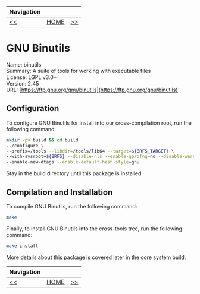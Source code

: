 | Navigation |||
| --- | --- | ---: |
| [<<](./Overview.md) | [HOME](../README.md) | [>>](./GNUGCC.md) |

# GNU Binutils

Name: binutils<br />
Summary: A suite of tools for working with executable files<br />
License: LGPL v3.0+<br />
Version: 2.45<br />
URL: [https://ftp.gnu.org/gnu/binutils](https://ftp.gnu.org/gnu/binutils)<br />

## Configuration

To configure GNU Binutils for install into our cross-compilation root, run the following command:

```bash
mkdir -pv build && cd build
../configure \
--prefix=/tools --libdir=/tools/lib64 --target=${BRFS_TARGET} \
--with-sysroot=${BRFS} --disable-nls --enable-gprofng=no --disable-werror \
--enable-new-dtags --enable-default-hash-style=gnu
```

Stay in the build directory until this package is installed.

## Compilation and Installation

To compile GNU Binutils, run the following command:

```bash
make
```

Finally, to install GNU Binutils into the cross-tools tree, run the following command:

```bash
make install
```

More details about this package is covered later in the core system build.

| Navigation |||
| --- | --- | ---: |
| [<<](./ISL.md) | [HOME](../README.md) | [>>](./GNUGCC.md) |
